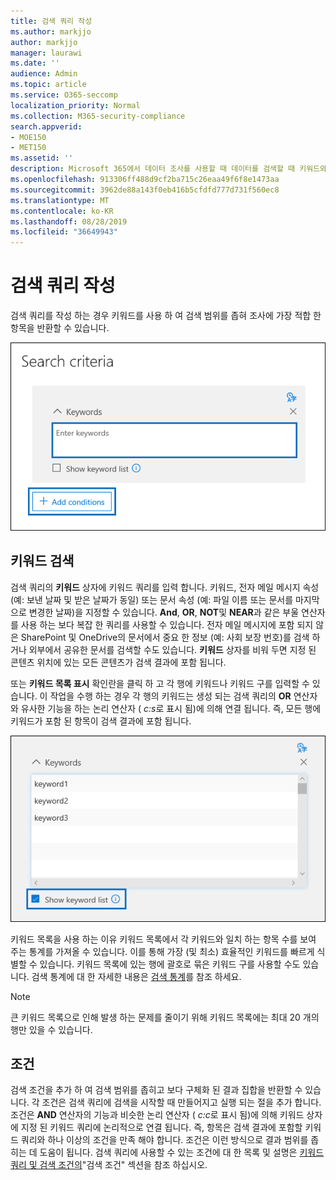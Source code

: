 ```yaml
---
title: 검색 쿼리 작성
ms.author: markjjo
author: markjjo
manager: laurawi
ms.date: ''
audience: Admin
ms.topic: article
ms.service: O365-seccomp
localization_priority: Normal
ms.collection: M365-security-compliance
search.appverid:
- MOE150
- MET150
ms.assetid: ''
description: Microsoft 365에서 데이터 조사를 사용할 때 데이터를 검색할 때 키워드와 조건을 사용 하 여 검색 범위를 좁힐 수 있습니다.
ms.openlocfilehash: 913306ff488d9cf2ba715c26eaa49f6f8e1473aa
ms.sourcegitcommit: 3962de88a143f0eb416b5cfdfd777d731f560ec8
ms.translationtype: MT
ms.contentlocale: ko-KR
ms.lasthandoff: 08/28/2019
ms.locfileid: "36649943"
---
```

# <a name="build-search-queries"></a>검색 쿼리 작성

검색 쿼리를 작성 하는 경우 키워드를 사용 하 여 검색 범위를 좁혀 조사에 가장 적합 한 항목을 반환할 수 있습니다.

![키워드 및 조건을 사용 하 여 검색 결과 범위 좁히기](../media/SearchQueryBox.png)

## <a name="keyword-searches"></a>키워드 검색

검색 쿼리의 **키워드** 상자에 키워드 쿼리를 입력 합니다. 키워드, 전자 메일 메시지 속성 (예: 보낸 날짜 및 받은 날짜가 동일) 또는 문서 속성 (예: 파일 이름 또는 문서를 마지막으로 변경한 날짜)을 지정할 수 있습니다. **And**, **OR**, **NOT**및 **NEAR**과 같은 부울 연산자를 사용 하는 보다 복잡 한 쿼리를 사용할 수 있습니다. 전자 메일 메시지에 포함 되지 않은 SharePoint 및 OneDrive의 문서에서 중요 한 정보 (예: 사회 보장 번호)를 검색 하거나 외부에서 공유한 문서를 검색할 수도 있습니다. **키워드** 상자를 비워 두면 지정 된 콘텐츠 위치에 있는 모든 콘텐츠가 검색 결과에 포함 됩니다.
    
또는 **키워드 목록 표시** 확인란을 클릭 하 고 각 행에 키워드나 키워드 구를 입력할 수 있습니다. 이 작업을 수행 하는 경우 각 행의 키워드는 생성 되는 검색 쿼리의 **OR** 연산자와 유사한 기능을 하는 논리 연산자 ( *c:s*로 표시 됨)에 의해 연결 됩니다. 즉, 모든 행에 키워드가 포함 된 항목이 검색 결과에 포함 됩니다.

![키워드 목록을 사용 하 여 쿼리의 각 키워드에 대 한 통계 가져오기](../media/KeywordListSearch.png)

키워드 목록을 사용 하는 이유 키워드 목록에서 각 키워드와 일치 하는 항목 수를 보여 주는 통계를 가져올 수 있습니다. 이를 통해 가장 (및 최소) 효율적인 키워드를 빠르게 식별할 수 있습니다. 키워드 목록에 있는 행에 괄호로 묶은 키워드 구를 사용할 수도 있습니다. 검색 통계에 대 한 자세한 내용은 [검색 통계](search-statistics.md)를 참조 하세요.

> [!NOTE]
> 큰 키워드 목록으로 인해 발생 하는 문제를 줄이기 위해 키워드 목록에는 최대 20 개의 행만 있을 수 있습니다.

## <a name="conditions"></a>조건
    
검색 조건을 추가 하 여 검색 범위를 좁히고 보다 구체화 된 결과 집합을 반환할 수 있습니다. 각 조건은 검색 쿼리에 검색을 시작할 때 만들어지고 실행 되는 절을 추가 합니다. 조건은 **AND** 연산자의 기능과 비슷한 논리 연산자 ( *c:c*로 표시 됨)에 의해 키워드 상자에 지정 된 키워드 쿼리에 논리적으로 연결 됩니다. 즉, 항목은 검색 결과에 포함할 키워드 쿼리와 하나 이상의 조건을 만족 해야 합니다. 조건은 이런 방식으로 결과 범위를 좁히는 데 도움이 됩니다. 검색 쿼리에 사용할 수 있는 조건에 대 한 목록 및 설명은 [키워드 쿼리 및 검색 조건의](../keyword-queries-and-search-conditions.md#search-conditions)"검색 조건" 섹션을 참조 하십시오.
